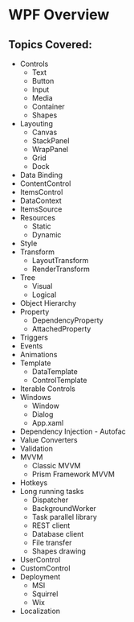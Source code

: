 # WPF Overview
## Topics Covered:
* Controls
  * Text
  * Button
  * Input
  * Media
  * Container
  * Shapes
* Layouting
  * Canvas
  * StackPanel
  * WrapPanel
  * Grid
  * Dock
* Data Binding
* ContentControl
* ItemsControl
* DataContext
* ItemsSource
* Resources
  * Static
  * Dynamic
* Style
* Transform
  * LayoutTransform
  * RenderTransform
* Tree
  * Visual
  * Logical
* Object Hierarchy
* Property
  * DependencyProperty
  * AttachedProperty
* Triggers
* Events
* Animations
* Template
  * DataTemplate
  * ControlTemplate
* Iterable Controls
* Windows
  * Window
  * Dialog
  * App.xaml
* Dependency Injection - Autofac
* Value Converters
* Validation
* MVVM
  * Classic MVVM
  * Prism Framework MVVM
* Hotkeys
* Long running tasks
  * Dispatcher
  * BackgroundWorker
  * Task parallel library
  * REST client
  * Database client
  * File transfer
  * Shapes drawing
* UserControl
* CustomControl
* Deployment
  * MSI
  * Squirrel
  * Wix
* Localization